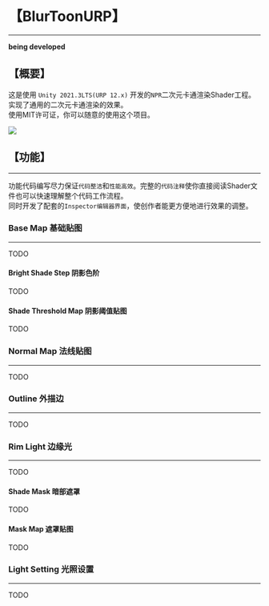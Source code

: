 # 【BlurToonURP】
---
**being developed**

## 【概要】
这是使用 `Unity 2021.3LTS(URP 12.x)` 开发的`NPR`二次元卡通渲染Shader工程。\
实现了通用的二次元卡通渲染的效果。\
使用MIT许可证，你可以随意的使用这个项目。

![](Documents~/EditorDemo.gif)

## 【功能】
---
功能代码编写尽力保证`代码整洁`和`性能高效`。完整的`代码注释`使你直接阅读Shader文件也可以快速理解整个代码工作流程。\
同时开发了配套的`Inspector编辑器界面`，使创作者能更方便地进行效果的调整。
### Base Map 基础贴图
---
TODO
#### Bright Shade Step 阴影色阶
TODO
#### Shade Threshold Map 阴影阈值贴图
TODO

### Normal Map 法线贴图
---
TODO

### Outline 外描边
---
TODO

### Rim Light 边缘光
---
TODO
#### Shade Mask 暗部遮罩
TODO
#### Mask Map 遮罩贴图
TODO

### Light Setting 光照设置
---
TODO